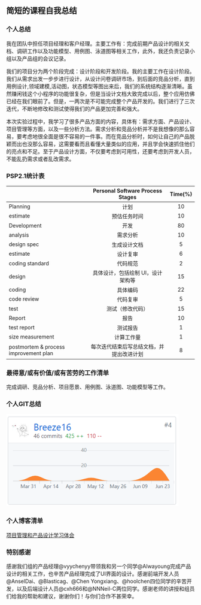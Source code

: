 ## 简短的课程自我总结
### 个人总结
我在团队中担任项目经理和客户经理。主要工作有：完成前期产品设计的相关文档、调研工作以及功能模型、用例图、泳道图等相关工作，此外，我还负责记录小组以及产品组的会议记录。

我们的项目分为两个阶段完成：设计阶段和开发阶段。我的主要工作在设计阶段。我们从需求出发一步步进行设计，从设计问卷调研市场，到后面的竞品分析，直到用例设计,领域建模,活动图，状态模型等图出来后，我们的系统结构逐渐清晰。虽然赚闲钱这个小程序的功能很复杂，但是当设计文档大致完成以后，整个应用仿佛已经在我们眼前了。但是，一两次是不可能完成整个产品开发的。我们进行了三次迭代，不断地修改和测试使得我们的产品更加完善和强大。

本次实验过程中，我学习了很多产品方面的内容，具体有：需求方面、产品设计、项目管理等方面，以及一些分析方法。需求分析和竞品分析并不是我想像的那么容易，要考虑地很全面是很不容易的一件事。而在竞品分析时，如何让自己的产品脱颖而出也没那么容易，这需要看而且看懂大量类似的应用，并且学会快速抓住他们的亮点和不足。至于产品设计方面，不仅要考虑到可用性，还要考虑到开发人员，不能乱扔需求或者乱改需求。

### PSP2.1统计表

|         | Personal Software Process Stages    |  Time(%)  |
| --------   | :-----:   | :----: |
|   Planning        | 计划      |   10    |
| estimate        | 预估任务时间      |  10    |
| Development        | 开发      |  80    |
| analysis        | 需求分析      |  10    |
| design spec        | 生成设计文档      |   5   |
| estimate        | 设计复审      |   6    |
| coding standard       | 代码规范      |   2   |
| design        | 具体设计，包括绘制 UI，设计架构等      |   15    |
| coding        | 具体编码      |   22    |
| code review       | 代码复审      |   5    |
| test        | 测试（修改代码）      |   15    |
| Report        | 报告     |   10    |
| test report      | 测试报告      |   1   |
| size measurement        | 计算工作量      |   1    |
| postmortem & process improvement plan        | 每次迭代结束后写总结文档，并提出改进计划      |   8   |

### 最得意/或有价值/或有苦劳的工作清单
完成调研、竞品分析、项目愿景、用例图、泳道图、功能模型等工作。
### 个人GIT总结
![](https://github.com/Breeze16/mess/blob/master/%E6%8D%95%E8%8E%B7.PNG)
### 个人博客清单
[项目管理和产品设计学习体会](https://blog.csdn.net/weixin_36313766/article/details/94167196)
### 特别感谢
感谢我们组的产品经理@vyychenyy带领我和另一个同学@Alwayoung完成产品设计的相关工作，也辛苦产品经理完成了UI界面的设计。感谢前端开发人员@AnselDai、@Blasticag、@Chen Yongxiang、@hoolchen四位同学的辛苦开发，以及后端设计人员@cxh666和@NNNeil-C两位同学。感谢老师的讲授和组员们给我的帮助和建议，谢谢你们！与你们合作不甚荣幸。


